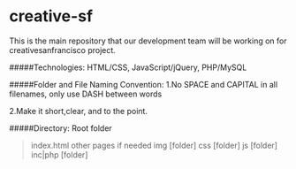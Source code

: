 creative-sf
===========

This is the main repository that our development team will be working on for creativesanfrancisco project.

#####Technologies:
  HTML/CSS, JavaScript/jQuery, PHP/MySQL


#####Folder and File Naming Convention:
  1.No SPACE and CAPITAL in all filenames, only use DASH between words
  
  2.Make it short,clear, and to the point.

#####Directory: 
Root folder
  > index.html
  > other pages if needed
  > img [folder]
  > css [folder]
  > js  [folder]
  > inc|php [folder]
